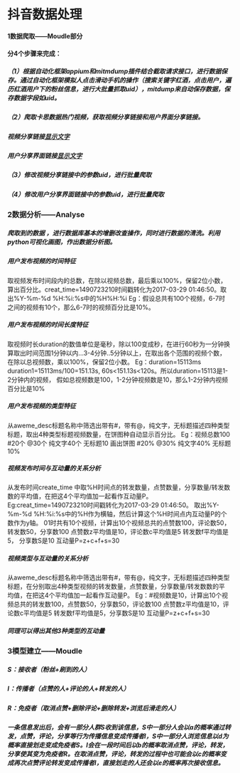 # 抖音数据处理
#### 1数据爬取——Moudle部分
#### 分4个步骤来完成：
##### （1）根据自动化框架appium和mitmdump插件结合截取请求接口，进行数据保存。通过自动化框架模拟人点击滑动手机的操作（搜索关键字红酒，点击用户，遍历红酒用户下的粉丝信息，进行大批量抓取uid），mitdump来自动保存数据，保存数据字段如uid。
##### （2）爬取卡思数据热门视频，获取视频分享链接和用户界面分享链接。
##### 视频分享链接[显示文字](https://www.iesdouyin.com/share/video/6824055197489335565/?region=CN&mid=0&u_code=0&titleType=title)
##### 用户分享界面链接[显示文字](https://www.douyin.com/share/user/690146621009436)
##### （3）修改视频分享链接中的参数uid，进行批量爬取
##### （4）修改用户分享界面链接中的参数uid，进行批量爬取
###  2数据分析——Analyse
##### 爬取到的数据 ，进行数据库基本的增删改查操作，同时进行数据的清洗。利用python可视化画图，作出数据分析图。
##### 用户发布视频的时间特征
取视频发布时间段内的总数，在除以视频总数，最后乘以100%，保留2位小数，算出百分比。creat_time=1490723210时间戳转化为2017-03-29 01:46:50。取出%Y-%m-%d %H:%i:%s中的%H%H:%i
Eg：假设总共有100个视频，6-7时之间的视频有10个，那么6-7时的视频百分比是10%。

##### 用户发布视频的时间长度特征
取视频时长duration的数值单位是毫秒，除以100变成秒，在进行60秒为一分钟换算取出时间范围1分钟以内...3-4分钟..5分钟以上，在取出各个范围的视频个数，在除以总视频数，乘以100%，保留2位小数。
Eg：duration=15113ms  duration1=15113ms/100=151.13s,  60s<151.13s<120s。所以duration=15113是1-2分钟内的视频，
假如总视频数是100，1-2分钟视频数是10，那么1-2分钟内视频百分比是10%

##### 用户发布视频的类型特征
从aweme_desc标题名称中筛选出带有#，带有@，纯文字，无标题描述四种类型标题，取出4种类型标题视频数量，在饼图种自动显示百分比。
Eg：视频总数100   #20个  @30个   纯文字40个   无标题10
画出饼图 #20%   @30%  纯文字40%  无标题10%
##### 视频发布时间与互动量的关系分析
从发布时间create_time 中取%H时间点的转发数量，点赞数量，分享数量/转发数数的平均值，在把这4个平均值加一起看作互动量P。
Eg:creat_time=1490723210时间戳转化为2017-03-29 01:46:50。
取出%Y-%m-%d %H:%i:%s中的%H作为横轴，然后计算这个%H时间点内互动量P的个数作为y轴。
01时共有10个视频，计算出10个视频总共的点赞数100，评论数50，转发数50，分享数100
点赞数z平均值是10，评论数c平均值是5  转发数f平均值是5， 分享数S是10
互动量P=z+c+f+s=30

##### 视频类型与互动量的关系分析
从aweme_desc标题名称中筛选出带有#，带有@，纯文字，无标题描述四种类型标题，在分别取出4种类型视频的转发数量，点赞数量，分享数量/转发数数的平均值，在把这4个平均值加一起看作互动量P。
Eg：#视频数是10，计算出10个视频总共的转发数100，点赞数50，分享数50，评论数100
点赞数z平均值是10，评论数c平均值是5  转发数f平均值是5，分享数S是10
互动量P=z+c+f+s=30
##### 同理可以得出其他3种类型的互动量
###  3模型建立——Moudle
##### S：接收者（粉丝+刷到的人）
##### I：传播者（点赞的人+评论的人+转发的人）
##### R：免疫者（取消点赞+删除评论+删除转发+浏览后滑走的人）
##### 一条信息发出后，会有一部分人群S收到该信息，S中一部分人会以a的概率通过转发，点赞，评论，分享等行为传播信息变成传播者I，S中一部分人浏览信息以d为概率直接划走变成免疫者S。I会在一段时间后以b的概率取消点赞，评论，转发，分享使其变为免疫者R。在取消点赞，评论，转发的过程中也可能会以c的概率变成再次点赞评论转发变成传播者I，直接划走的人还会以e的概率再次接收信息。
 
 
 

